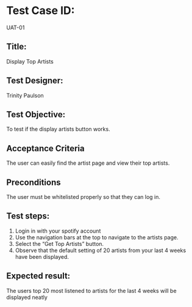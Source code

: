 # Test Case ID:
UAT-01
## Title:
Display Top Artists
## Test Designer:
Trinity Paulson
## Test Objective:
To test if the display artists button works.
## Acceptance Criteria
The user can easily find the artist page and view their top artists.
## Preconditions
The user must be whitelisted properly so that they can log in.
## Test steps:
1. Login in with your spotify account
2. Use the navigation bars at the top to navigate to the artists page.
3. Select the “Get Top Artists” button.
4. Observe that the default setting of 20 artists from your last 4 weeks have been displayed.
## Expected result:
The users top 20 most listened to artists for the last 4 weeks will be displayed neatly



